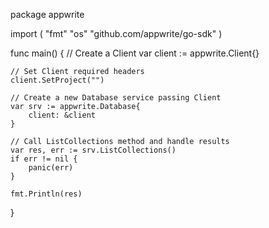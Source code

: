 package appwrite

import (
    "fmt"
    "os"
    "github.com/appwrite/go-sdk"
)

func main() {
    // Create a Client
    var client := appwrite.Client{}

    // Set Client required headers
    client.SetProject("")

    // Create a new Database service passing Client
    var srv := appwrite.Database{
        client: &client
    }

    // Call ListCollections method and handle results
    var res, err := srv.ListCollections()
    if err != nil {
        panic(err)
    }

    fmt.Println(res)
}